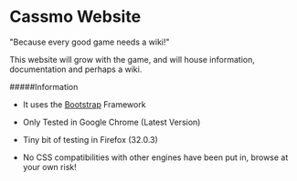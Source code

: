 Cassmo Website
=======================

"Because every good game needs a wiki!"

This website will grow with the game, and will house information, documentation and perhaps a wiki.

#####Information
- It uses the [Bootstrap](http://getbootstrap.com/) Framework

- Only Tested in Google Chrome (Latest Version)

- Tiny bit of testing in Firefox (32.0.3)

- No CSS compatibilities with other engines have been put in, browse at your own risk!
